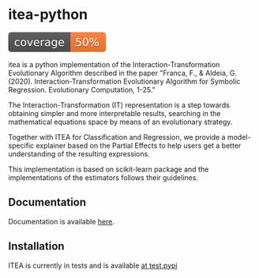 # itea-python

![code coverage](docsource/source/assets/images/coverage.svg?raw=true)

itea is a python implementation of the Interaction-Transformation Evolutionary
Algorithm described in the paper "Franca, F., & Aldeia, G. (2020).
Interaction-Transformation Evolutionary Algorithm for Symbolic Regression.
Evolutionary Computation, 1-25."

The Interaction-Transformation (IT) representation is a step towards obtaining
simpler and more interpretable results, searching in the mathematical
equations space by means of an evolutionary strategy.

Together with ITEA for Classification and Regression, we provide a
model-specific explainer based on the Partial Effects to help users get a
better understanding of the resulting expressions.

This implementation is based on scikit-learn package and the implementations
of the estimators follows their guidelines.

## Documentation

Documentation is available [here](https://galdeia.github.io/itea-python/).

## Installation

ITEA is currently in tests and is available [at test.pypi](https://test.pypi.org/project/itea/1.0.0/)
